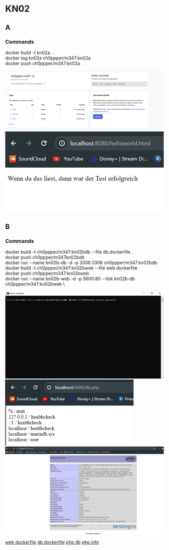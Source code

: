# KN02

## A

### Commands
docker build -t kn02a . \
docker tag kn02a ch0ppper/m347:kn02a \
docker push ch0ppper/m347:kn02a

![img](KN02_a_repo.png)
![img](KN02_a_test.png)

## B

### Commands
docker build -t ch0ppper/m347:kn02bdb --file db.dockerfile . \
docker push ch0ppper/m347kn02bdb \
docker run --name kn02b-db -d -p 3306:3306 ch0ppper/m347:kn02bdb \
docker build -t ch0ppper/m347:kn02bweb --file web.dockerfile . \
docker push ch0ppper/m347:kn02bweb \
docker run --name kn02b-web -d -p 5600:80 --link kn02b-db ch0ppper/m347:kn02bweb \


![img](KN02_b_telnet.png)
![img](KN02_b_db.png)
![img](KN02_b_info.png)

[web dockerfile](web.dockerfile)
[db dockerfile](db.dockerfile)
[php db](db.php)
[php info](info.php)




